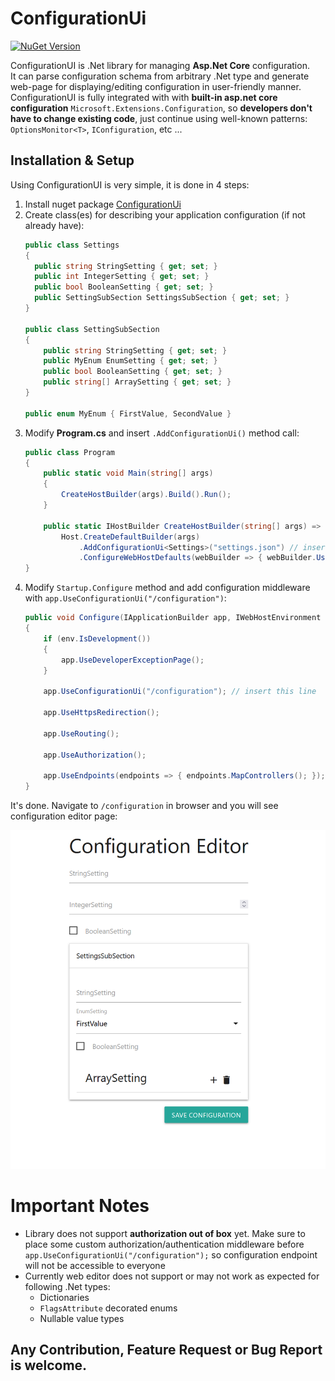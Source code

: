 # ConfigurationUi

[![NuGet Version](https://img.shields.io/nuget/v/ConfigurationUi.svg)](https://www.nuget.org/packages/ConfigurationUi)

ConfigurationUI is .Net library for managing **Asp.Net Core** configuration.    
It can parse configuration schema from arbitrary .Net type and generate web-page for displaying/editing configuration in
user-friendly manner.    
ConfigurationUI is fully integrated with with **built-in asp.net core
configuration** `Microsoft.Extensions.Configuration`, so __developers don't have to change existing code__, just
continue using well-known patterns: `OptionsMonitor<T>`, `IConfiguration`, etc ...

## Installation & Setup

Using ConfigurationUI is very simple, it is done in 4 steps:

1. Install nuget package [ConfigurationUi](https://www.nuget.org/packages/ConfigurationUi)
2. Create class(es) for describing your application configuration (if not already have):
    ```csharp
    public class Settings
    {
      public string StringSetting { get; set; }
      public int IntegerSetting { get; set; }
      public bool BooleanSetting { get; set; }
      public SettingSubSection SettingsSubSection { get; set; }
    }

    public class SettingSubSection
    {
        public string StringSetting { get; set; }
        public MyEnum EnumSetting { get; set; }
        public bool BooleanSetting { get; set; }
        public string[] ArraySetting { get; set; }
    }
    
    public enum MyEnum { FirstValue, SecondValue }
    ```
3. Modify **Program.cs** and insert `.AddConfigurationUi()` method call:
    ```csharp
    public class Program
    {
        public static void Main(string[] args)
        {
            CreateHostBuilder(args).Build().Run();
        }
  
        public static IHostBuilder CreateHostBuilder(string[] args) =>
            Host.CreateDefaultBuilder(args)
                .AddConfigurationUi<Settings>("settings.json") // insert this line
                .ConfigureWebHostDefaults(webBuilder => { webBuilder.UseStartup<Startup>(); });
    }
    ```
4. Modify `Startup.Configure` method and add configuration middleware with `app.UseConfigurationUi("/configuration")`:
    ```csharp
    public void Configure(IApplicationBuilder app, IWebHostEnvironment env)
    {
        if (env.IsDevelopment())
        {
            app.UseDeveloperExceptionPage();
        }
  
        app.UseConfigurationUi("/configuration"); // insert this line
  
        app.UseHttpsRedirection();
  
        app.UseRouting();
  
        app.UseAuthorization();
  
        app.UseEndpoints(endpoints => { endpoints.MapControllers(); });
    }
    ```

It's done. Navigate to `/configuration` in browser and you will see configuration editor page:    

![ConfigurationUi](Docs/Images/SampleUi.png)

# Important Notes

- Library does not support **authorization out of box** yet. Make sure to place some custom authorization/authentication
  middleware before `app.UseConfigurationUi("/configuration");` so configuration endpoint will not be accessible to
  everyone
- Currently web editor does not support or may not work as expected for following .Net types:
    - Dictionaries
    - `FlagsAttribute` decorated enums
    - Nullable value types

## Any Contribution, Feature Request or Bug Report is welcome.
  
